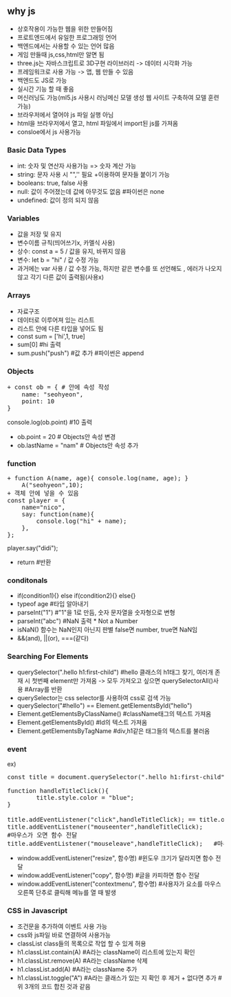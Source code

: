 ## why js
+ 상호작용이 가능한 웹을 위한 만들어짐
+ 프로트엔드에서 유일한 프로그래밍 언어
+ 백엔드에서는 사용할 수 있는 언어 많음
+ 게임 만들때 js,css,html만 알면 됨 
+ three.js는 자바스크립트로 3D구현 라이브러리 -> 데이터 시각화 가능
+ 프레임워크로 사용 가능 -> 앱, 웹 만들 수 있음
+ 백엔드도 JS로 가능
+ 실시간 기능 할 때 좋음
+ 머신러닝도 가능(ml5.js 사용시 러닝메신 모델 생성 웹 사이트 구축하여 모델 훈련 가능)
+ 브라우저에서 열어야 js 파일 실행 아님
+ html을 브라우저에서 열고, html 파일에서 import된 js를 가져옴
+ consloe에서 js 사용가능

### Basic Data Types
+ int: 숫자 및 연산자 사용가능 => 숫자 계산 가능
+ string: 문자 사용 시 "",'' 필요 +이용하여 문자들 붙이기 가능
+ booleans: true, false 사용
+ null: 값이 주어졌는데 값에 아무것도 없음 #파이썬은 none
+ undefined: 값이 정의 되지 않음

### Variables
+ 값을 저장 및 유지 
+ 변수이름 규칙(띄어쓰기x, 카멜식 사용)
+ 상수: const a = 5 / 값을 유지, 바뀌지 않음
+ 변수: let b = "hi" / 값 수정 가능
+ 과거에는 var 사용 /  값 수정 가능, 하지만 같은 변수를 또 선언해도 , 에러가 나오지 않고 각기 다른 값이 출력됨(사용x)


### Arrays
+ 자료구조
+ 데이터로 이루어져 있는 리스트
+ 리스트 안에 다른 타입을 넣어도 됨
+ const sum = ['hi',1, true]
+ sum[0] #hi 출력
+ sum.push("push") #값 추가 #파이썬은 append

### Objects
<pre>
+ const ob = { # 안에 속성 작성
    name: "seohyeon",
    point: 10
}  
</pre>
console.log(ob.point) #10 출력
+ ob.point = 20 # Objects안 속성 변경
+ ob.lastName = "nam" # Objects안 속성 추가


### function
<pre>
+ function A(name, age){ console.log(name, age); }  
    A("seohyeon",10);
+ 객체 안에 넣을 수 있음  
const player = {
    name="nico",  
    say: function(name){
        console.log("hi" + name);  
    },  
};  
</pre>
player.say("didi");  
+ return #반환

### conditonals
+ if(condition1){} else if(condition2){} else{}
+ typeof age #타입 알아내기
+ parseInt("1") #"1"을 1로 만듬, 숫자 문자열을 숫자형으로 변형
+ parseInt("abc") #NaN 출력 * Not a Number
+ isNaN() 함수는 NaN인지 아닌지 판별 false면 number, true면 NaN임
+ &&(and), ||(or), ===(같다)

###  Searching For Elements
+ querySelector(".hello h1:first-child") #hello 클래스의 h1태그 찾기, 여러개 존재 시 첫번째 element만 가져옴 -> 모두 가져오고 싶으면 querySelectorAll()사용 #Array를 반환 
+ querySelector는 css selector를 사용하여 css로 검색 가능
+ querySelector("#hello") == Element.getElementsById("hello")
+ Element.getElementsByClassName() #className태그의 텍스트 가져옴
+ Element.getElementsById() #Id의 텍스트 가져옴
+ Element.getElementsByTagName #div,h1같은 태그들의 텍스트를 불러옴


### event
ex)
<pre>
const title = document.querySelector(".hello h1:first-child")  

function handleTitleClick(){    
        title.style.color = "blue";  
}      

title.addEventListener("click",handleTitleClick); == title.onClick = handleTitleClick;  #클릭하면 함수 전달
title.addEventListener("mouseenter",handleTitleClick);
#마우스가 오면 함수 전달    
title.addEventListener("mouseleave",handleTitleClick);   #마우스가 떠나면 함수 전달 
</pre>
+ window.addEventListener("resize", 함수명) #윈도우 크기가 달라지면 함수 전달
+ window.addEventListener("copy", 함수명) #글을 카피하면 함수 전달
+ window.addEventListener("contextmenu", 함수명) #사용자가 요소를 마우스오른쪽 단추로 클릭해 메뉴를 열 때 발생

### CSS in Javascript
+ 조건문을 추가하여 이벤트 사용 가능  
+ css와 js파일 바로 연결하여 사용가능
+ classList class들의 목록으로 작업 할 수 있게 허용
+ h1.classList.contain(A) #A라는 className이 리스트에 있는지 확인
+ h1.classList.remove(A) #A라는 className 삭제
+ h1.classList.add(A) #A라는 className 추가
+ h1.classList.toggle("A") #A라는 클래스가 있는 지 확인 후 제거 + 없다면 추가 #위 3개의 코드 합친 것과 같음


